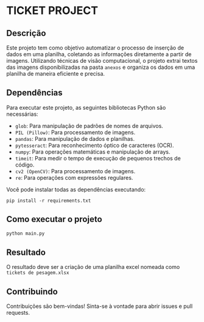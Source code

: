 # TICKET PROJECT

## Descrição

Este projeto tem como objetivo automatizar o processo de inserção de dados em uma planilha, coletando as informações diretamente a partir de imagens. Utilizando técnicas de visão computacional, o projeto extrai textos das imagens disponibilizadas na pasta ``anexos`` e organiza os dados em uma planilha de maneira eficiente e precisa.

## Dependências

Para executar este projeto, as seguintes bibliotecas Python são necessárias:

- `glob`: Para manipulação de padrões de nomes de arquivos.
- `PIL (Pillow)`: Para processamento de imagens.
- `pandas`: Para manipulação de dados e planilhas.
- `pytesseract`: Para reconhecimento óptico de caracteres (OCR).
- `numpy`: Para operações matemáticas e manipulação de arrays.
- `timeit`: Para medir o tempo de execução de pequenos trechos de código.
- `cv2 (OpenCV)`: Para processamento de imagens.
- `re`: Para operações com expressões regulares.

Você pode instalar todas as dependências executando:

```
pip install -r requirements.txt
```

## Como executar o projeto
```bash
python main.py
```

## Resultado

O resultado deve ser a criação de uma planilha excel nomeada como ``tickets de pesagem.xlsx``

## Contribuindo
Contribuições são bem-vindas! Sinta-se à vontade para abrir issues e pull requests.